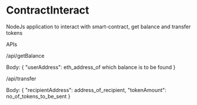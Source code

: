 # ContractInteract
NodeJs application to interact with smart-contract, get balance and transfer tokens

APIs

/api/getBalance

Body:
{
    "userAddress": eth_address_of which balance is to be found
}

/api/transfer

Body:
{
    "recipientAddress": address_of_recipient,
    "tokenAmount": no_of_tokens_to_be_sent
}
